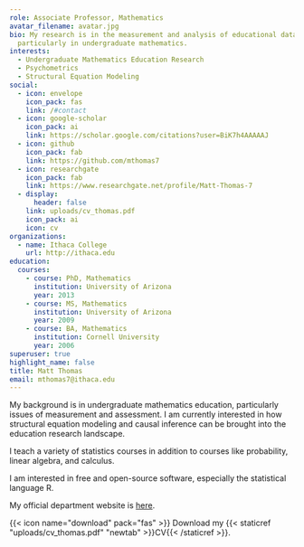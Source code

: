 ```yaml
---
role: Associate Professor, Mathematics
avatar_filename: avatar.jpg
bio: My research is in the measurement and analysis of educational data,
  particularly in undergraduate mathematics.
interests:
  - Undergraduate Mathematics Education Research
  - Psychometrics
  - Structural Equation Modeling
social:
  - icon: envelope
    icon_pack: fas
    link: /#contact
  - icon: google-scholar
    icon_pack: ai
    link: https://scholar.google.com/citations?user=BiK7h4AAAAAJ
  - icon: github
    icon_pack: fab
    link: https://github.com/mthomas7
  - icon: researchgate
    icon_pack: fab
    link: https://www.researchgate.net/profile/Matt-Thomas-7
  - display:
      header: false
    link: uploads/cv_thomas.pdf
    icon_pack: ai
    icon: cv
organizations:
  - name: Ithaca College
    url: http://ithaca.edu
education:
  courses:
    - course: PhD, Mathematics
      institution: University of Arizona
      year: 2013
    - course: MS, Mathematics
      institution: University of Arizona
      year: 2009
    - course: BA, Mathematics
      institution: Cornell University
      year: 2006
superuser: true
highlight_name: false
title: Matt Thomas
email: mthomas7@ithaca.edu
---
```

My background is in undergraduate mathematics education, particularly issues of measurement and assessment. I am currently interested in how structural equation modeling and causal inference can be brought into the education research landscape.

I teach a variety of statistics courses in addition to courses like probability, linear algebra, and calculus.

I am interested in free and open-source software, especially the statistical language R.

My official department website is [here](https://www.ithaca.edu/faculty/mthomas7).

{{< icon name="download" pack="fas" >}} Download my {{< staticref "uploads/cv_thomas.pdf" "newtab" >}}CV{{< /staticref >}}.
